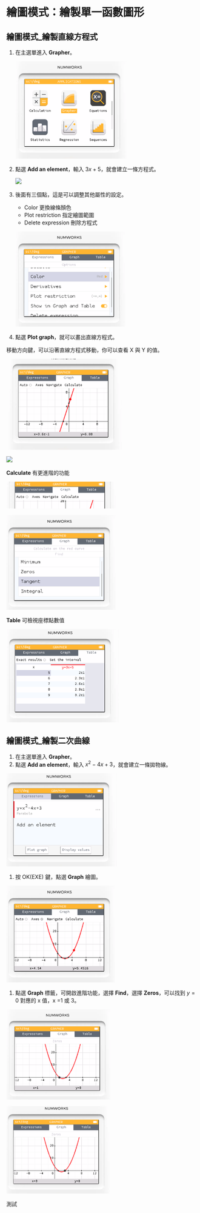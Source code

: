 # 繪圖模式：繪製單一函數圖形

## 繪圖模式_繪製直線方程式

1. 在主選單進入 **Grapher**。

   ![](img/08_01.png)

2. 點選 **Add an element**，輸入 $3x+5$，就會建立一條方程式。

   ![](img/08_02.png)

3. 後面有三個點，這是可以調整其他屬性的設定。
   * Color 更換線條顏色
   * Plot restriction 指定繪圖範圍
   * Delete expression 刪除方程式
  
   ![](img/08_03.png)

4. 點選 **Plot graph**，就可以畫出直線方程式。

移動方向鍵，可以沿著直線方程式移動，你可以查看 X 與 Y 的值。

![](img/08_04.png)

![](img/08_05.png)

**Calculate** 有更進階的功能

![](img/08_06.png)

![](img/08_07.png)


**Table** 可檢視座標點數值

![](img/08_08.png)




## 繪圖模式_繪製二次曲線

1. 在主選單進入 **Grapher**。
2. 點選 **Add an element**，輸入 $x^2-4x+3$，就會建立一條拋物線。

![](img/08_09.png)

1. 按 OK(EXE) 鍵，點選 **Graph** 繪圖。
   
![](img/08_10.png)

1. 點選 **Graph** 標籤，可開啟進階功能，選擇 **Find**，選擇 **Zeros**，可以找到 $y=0$ 對應的 x 值，x =1 或 3。 

![](img/08_11.png)

![](img/08_12.png)

測試

